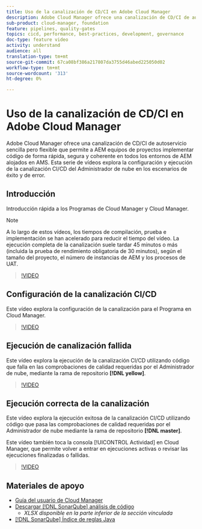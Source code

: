 ```yaml
---
title: Uso de la canalización de CD/CI en Adobe Cloud Manager
description: Adobe Cloud Manager ofrece una canalización de CD/CI de autoservicio sencilla pero flexible que permite a AEM equipos de proyectos implementar código de forma rápida, segura y coherente en todos los entornos de AEM alojados en AMS. Esta serie de vídeos explora la configuración y ejecución de la canalización CI/CD del Administrador de nube en los escenarios de éxito y de error.
sub-product: cloud-manager, foundation
feature: pipelines, quality-gates
topics: cicd, performance, best-practices, development, governance
doc-type: feature video
activity: understand
audience: all
translation-type: tm+mt
source-git-commit: 67ca08bf386a217807da3755d46abed225050d02
workflow-type: tm+mt
source-wordcount: '313'
ht-degree: 0%

---
```



# Uso de la canalización de CD/CI en Adobe Cloud Manager

Adobe Cloud Manager ofrece una canalización de CD/CI de autoservicio sencilla pero flexible que permite a AEM equipos de proyectos implementar código de forma rápida, segura y coherente en todos los entornos de AEM alojados en AMS. Esta serie de vídeos explora la configuración y ejecución de la canalización CI/CD del Administrador de nube en los escenarios de éxito y de error.

## Introducción

Introducción rápida a los Programas de Cloud Manager y Cloud Manager.

>[!NOTE]
>
>A lo largo de estos vídeos, los tiempos de compilación, prueba e implementación se han acelerado para reducir el tiempo del vídeo. La ejecución completa de la canalización suele tardar 45 minutos o más (incluida la prueba de rendimiento obligatoria de 30 minutos), según el tamaño del proyecto, el número de instancias de AEM y los procesos de UAT.

>[!VIDEO](https://video.tv.adobe.com/v/23082/?quality=12&learn=on)

## Configuración de la canalización CI/CD

Este vídeo explora la configuración de la canalización para el Programa en Cloud Manager.

>[!VIDEO](https://video.tv.adobe.com/v/23083/?quality=12&learn=on)

## Ejecución de canalización fallida

Este vídeo explora la ejecución de la canalización CI/CD utilizando código que falla en las comprobaciones de calidad requeridas por el Administrador de nube, mediante la rama de repositorio **[!DNL yellow]**.

>[!VIDEO](https://video.tv.adobe.com/v/23084/?quality=12&learn=on)

## Ejecución correcta de la canalización

Este vídeo explora la ejecución exitosa de la canalización CI/CD utilizando código que pasa las comprobaciones de calidad requeridas por el Administrador de nube mediante la rama de repositorio **[!DNL master]**.

Este vídeo también toca la consola [!UICONTROL Actividad] en Cloud Manager, que permite volver a entrar en ejecuciones activas o revisar las ejecuciones finalizadas o fallidas.

>[!VIDEO](https://video.tv.adobe.com/v/23085/?quality=12&learn=on)

## Materiales de apoyo

* [Guía del usuario de Cloud Manager](https://helpx.adobe.com/experience-manager/cloud-manager/user-guide.html)
* [Descargar  [!DNL SonarQube] análisis de código](https://helpx.adobe.com/experience-manager/cloud-manager/using/understand-your-test-results.html#CodeQualityTesting)
   * *XLSX disponible en la parte inferior de la sección vinculada*
* [[!DNL SonarQube] Índice de reglas Java](https://rules.sonarsource.com/java/)
